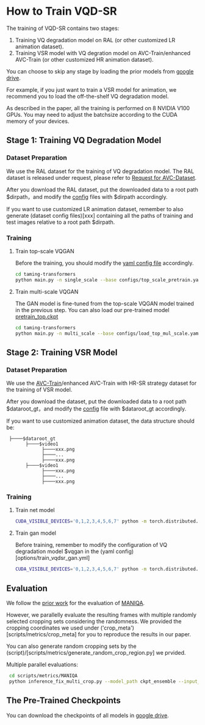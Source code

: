 # How to Train VQD-SR

The training of VQD-SR contains two stages:
1. Training VQ degradation model on RAL (or other customized LR animation dataset).
3. Training VSR model with VQ degration model on AVC-Train/enhanced AVC-Train (or other customized HR animation dataset).

You can choose to skip any stage by loading the prior models from [google drive](https://drive.google.com/file/d/1MvDG9NfZjnW0kyCyPtokgC3M8lhFgnLv/view?usp=drive_link). 

For example, if you just want to train a VSR model for animation, we recommend you to load the off-the-shelf VQ degradation model.

As described in the paper, all the training is performed on 8 NVIDIA V100 GPUs. You may need to adjust the batchsize according to the CUDA memory of your devices.

## Stage 1: Training VQ Degradation Model
### Dataset Preparation
We use the RAL dataset for the training of VQ degradation model. The RAL dataset is released under request, please refer to [Request for AVC-Dataset](README.md#request-for-ral-dataset).

After you download the RAL dataset, put the downloaded data to a root path $dirpath，and modify the [config](taming-transformers/configs) files with $dirpath accordingly.

If you want to use customized LR animation dataset, remember to also generate (dataset config files)[xxx] containing all the paths of training and test images relative to a root path $dirpath.

### Training
1. Train top-scale VQGAN
   
   Before the training, you should modify the [yaml config file](taming-transformers/configs/top_scale_pretrain.yaml) accordingly. 
   ```bash
   cd taming-transformers
   python main.py -n single_scale --base configs/top_scale_pretrain.yaml -t True --gpus 0,1,2,3,4,5,6,7

   ```
3. Train multi-scale VQGAN

   The GAN model is fine-tuned from the top-scale VQGAN model trained in the previous step. You can also load our pre-trained model [pretrain_top.ckpt](xxx) 
   ```bash
   cd taming-transformers
   python main.py -n multi_scale --base configs/load_top_mul_scale.yaml -t True --gpus 0,1,2,3,4,5,6,7

   ```

## Stage 2: Training VSR Model
### Dataset Preparation
We use the [AVC-Train](https://github.com/TencentARC/AnimeSR#request-for-avc-dataset)/enhanced AVC-Train with HR-SR strategy dataset for the training of VSR model.

After you download the dataset, put the downloaded data to a root path $dataroot_gt，and modify the [config](options) file with $dataroot_gt accordingly.

If you want to use customized animation dataset, the data structure should be:
 ```
  ├────$dataroot_gt
        ├────$video1
              ├────xxx.png
              ├────...
              ├────xxx.png
        ├────$video1
              ├────xxx.png
              ├────...
              ├────xxx.png
 ```

### Training
1. Train net model
   ```bash
   CUDA_VISIBLE_DEVICES='0,1,2,3,4,5,6,7' python -m torch.distributed.launch --master_port 1220 --nproc_per_node=8 vqdsr/train.py -opt options/train_vqdsr_net.yml --launcher pytorch [--auto_resume]
   ```
3. Train gan model
   
   Before training, remember to modify the configuration of VQ degradation model $vqgan in the (yaml config)[options/train_vqdsr_gan.yml]
    ```bash
   CUDA_VISIBLE_DEVICES='0,1,2,3,4,5,6,7' python -m torch.distributed.launch --master_port 1220 --nproc_per_node=8 vqdsr/train.py -opt options/train_vqdsr_gan.yml --launcher pytorch [--auto_resume]
   ```
## Evaluation
We follow the [prior work](https://github.com/TencentARC/AnimeSR/blob/main/scripts/metrics/README.md) for the evaluation of [MANIQA](https://github.com/IIGROUP/MANIQA).

However, we parallelly evaluate the resulting frames with multiple randomly selected cropping sets considering the randomness. We provided the cropping coordinates we used under ('crop_meta')[scripts/metrics/crop_meta] for you to reproduce the results in our paper.

You can also generate random cropping sets by the (script)/[scripts/metrics/generate_random_crop_region.py] we prvided.

Multiple parallel evaluations:
  ```bash
   cd scripts/metrics/MANIQA
   python inference_fix_multi_crop.py --model_path ckpt_ensemble --input_dir $path_of_result_folder --output_dir $output/ --crop_meta ../crop_meta
   ```

## The Pre-Trained Checkpoints
You can download the checkpoints of all models in [google drive](https://drive.google.com/file/d/1MvDG9NfZjnW0kyCyPtokgC3M8lhFgnLv/view?usp=drive_link).
